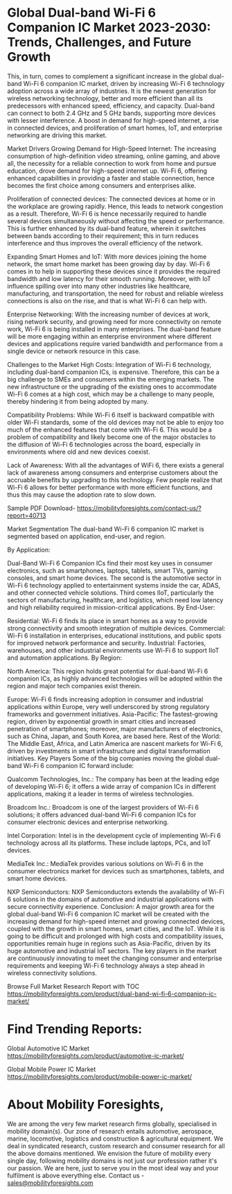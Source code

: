 # Global Dual-band Wi-Fi 6 Companion IC Market 2023-2030: Trends, Challenges, and Future Growth
This, in turn, comes to complement a significant increase in the global dual-band Wi-Fi 6 companion IC market, driven by increasing Wi-Fi 6 technology adoption across a wide array of industries. It is the newest generation for wireless networking technology, better and more efficient than all its predecessors with enhanced speed, efficiency, and capacity. Dual-band can connect to both 2.4 GHz and 5 GHz bands, supporting more devices with lesser interference. A boost in demand for high-speed internet, a rise in connected devices, and proliferation of smart homes, IoT, and enterprise networking are driving this market.

Market Drivers
Growing Demand for High-Speed Internet: The increasing consumption of high-definition video streaming, online gaming, and above all, the necessity for a reliable connection to work from home and pursue education, drove demand for high-speed internet up. Wi-Fi 6, offering enhanced capabilities in providing a faster and stable connection, hence becomes the first choice among consumers and enterprises alike.

Proliferation of connected devices: The connected devices at home or in the workplace are growing rapidly. Hence, this leads to network congestion as a result. Therefore, Wi-Fi 6 is hence necessarily required to handle several devices simultaneously without affecting the speed or performance. This is further enhanced by its dual-band feature, wherein it switches between bands according to their requirement; this in turn reduces interference and thus improves the overall efficiency of the network.

Expanding Smart Homes and IoT: With more devices joining the home network, the smart home market has been growing day by day. Wi-Fi 6 comes in to help in supporting these devices since it provides the required bandwidth and low latency for their smooth running. Moreover, with IoT influence spilling over into many other industries like healthcare, manufacturing, and transportation, the need for robust and reliable wireless connections is also on the rise, and that is what Wi-Fi 6 can help with.

Enterprise Networking: With the increasing number of devices at work, rising network security, and growing need for more connectivity on remote work, Wi-Fi 6 is being installed in many enterprises. The dual-band feature will be more engaging within an enterprise environment where different devices and applications require varied bandwidth and performance from a single device or network resource in this case.

Challenges to the Market
High Costs: Integration of Wi-Fi 6 technology, including dual-band companion ICs, is expensive. Therefore, this can be a big challenge to SMEs and consumers within the emerging markets. The new infrastructure or the upgrading of the existing ones to accommodate Wi-Fi 6 comes at a high cost, which may be a challenge to many people, thereby hindering it from being adopted by many.

Compatibility Problems: While Wi-Fi 6 itself is backward compatible with older Wi-Fi standards, some of the old devices may not be able to enjoy too much of the enhanced features that come with Wi-Fi 6. This would be a problem of compatibility and likely become one of the major obstacles to the diffusion of Wi-Fi 6 technologies across the board, especially in environments where old and new devices coexist.

Lack of Awareness: With all the advantages of WiFi 6, there exists a general lack of awareness among consumers and enterprise customers about the accruable benefits by upgrading to this technology. Few people realize that Wi-Fi 6 allows for better performance with more efficient functions, and thus this may cause the adoption rate to slow down.


Sample PDF Download- https://mobilityforesights.com/contact-us/?report=40713



Market Segmentation
The dual-band Wi-Fi 6 companion IC market is segmented based on application, end-user, and region.

By Application:

Dual-Band Wi-Fi 6 Companion ICs find their most key uses in consumer electronics, such as smartphones, laptops, tablets, smart TVs, gaming consoles, and smart home devices. The second is the automotive sector in Wi-Fi 6 technology applied to entertainment systems inside the car, ADAS, and other connected vehicle solutions. Third comes IIoT, particularly the sectors of manufacturing, healthcare, and logistics, which need low latency and high reliability required in mission-critical applications.
By End-User:

Residential: Wi-Fi 6 finds its place in smart homes as a way to provide strong connectivity and smooth integration of multiple devices. 
Commercial: Wi-Fi 6 installation in enterprises, educational institutions, and public spots for improved network performance and security. 
Industrial: Factories, warehouses, and other industrial environments use Wi-Fi 6 to support IIoT and automation applications. 
By Region:

North America: This region holds great potential for dual-band Wi-Fi 6 companion ICs, as highly advanced technologies will be adopted within the region and major tech companies exist therein.

Europe: Wi-Fi 6 finds increasing adoption in consumer and industrial applications within Europe, very well underscored by strong regulatory frameworks and government initiatives.
Asia-Pacific: The fastest-growing region, driven by exponential growth in smart cities and increased penetration of smartphones; moreover, major manufacturers of electronics, such as China, Japan, and South Korea, are based here.
Rest of the World: The Middle East, Africa, and Latin America are nascent markets for Wi-Fi 6, driven by investments in smart infrastructure and digital transformation initiatives.
Key Players
Some of the big companies moving the global dual-band Wi-Fi 6 companion IC forward include:

Qualcomm Technologies, Inc.: The company has been at the leading edge of developing Wi-Fi 6; it offers a wide array of companion ICs in different applications, making it a leader in terms of wireless technologies.

Broadcom Inc.: Broadcom is one of the largest providers of Wi-Fi 6 solutions; it offers advanced dual-band Wi-Fi 6 companion ICs for consumer electronic devices and enterprise networking.

Intel Corporation: Intel is in the development cycle of implementing Wi-Fi 6 technology across all its platforms. These include laptops, PCs, and IoT devices.

MediaTek Inc.: MediaTek provides various solutions on Wi-Fi 6 in the consumer electronics market for devices such as smartphones, tablets, and smart home devices.

NXP Semiconductors: NXP Semiconductors extends the availability of Wi-Fi 6 solutions in the domains of automotive and industrial applications with secure connectivity experience. Conclusion:
A major growth area for the global dual-band Wi-Fi 6 companion IC market will be created with the increasing demand for high-speed internet and growing connected devices, coupled with the growth in smart homes, smart cities, and the IoT. While it is going to be difficult and prolonged with high costs and compatibility issues, opportunities remain huge in regions such as Asia-Pacific, driven by its huge automotive and industrial IoT sectors. The key players in the market are continuously innovating to meet the changing consumer and enterprise requirements and keeping Wi-Fi 6 technology always a step ahead in wireless connectivity solutions.






Browse Full Market Research Report with TOC https://mobilityforesights.com/product/dual-band-wi-fi-6-companion-ic-market/

# Find Trending Reports:
Global Automotive IC Market https://mobilityforesights.com/product/automotive-ic-market/

Global Mobile Power IC Market https://mobilityforesights.com/product/mobile-power-ic-market/


# About Mobility Foresights,
We are among the very few market research firms globally, specialised in mobility domain(s). Our zone of research entails automotive, aerospace, marine, locomotive, logistics and construction & agricultural equipment. We deal in syndicated research, custom research and consumer research for all the above domains mentioned.
We envision the future of mobility every single day, following mobility domains is not just our profession rather it's our passion. We are here, just to serve you in the most ideal way and your fulfilment is above everything else. Contact us -  sales@mobilityforesights.com 





